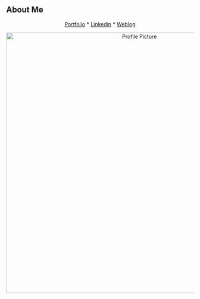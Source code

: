 ## About Me

<div align="center">
 
 [Portfolio](https://mahtab-variyani-profile.vercel.app/)  * [Linkedin](https://www.linkedin.com/in/mahvariyani/) * [Weblog](https://mah-blog-project.vercel.app/)

</div>

<div align="center">
  <img src="https://github.com/Mahtabvariyani/Mahtabvariyani/assets/108659794/05cfcaf6-7010-4bf3-8be4-0ffd5ab565f3" alt="Profile Picture" width="700" />
</div>
